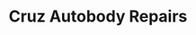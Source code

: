 ---
title: "Cruz Autobody Repairs"
url: /lloydminster/cruz-autobody-repairs/
shop: Autowerkstatt
---